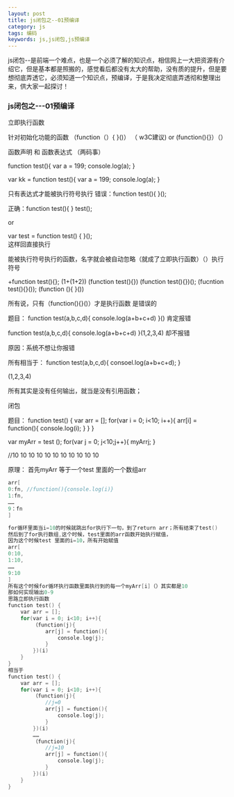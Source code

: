 ```yaml
---
layout: post
title: js闭包之--01预编译
category: js
tags: 编码
keywords: js,js闭包,js预编译
---
```


js闭包--是前端一个难点，也是一个必须了解的知识点，相信网上一大把资源有介绍它，但是基本都是照搬的，感觉看后都没有太大的帮助，没有质的提升，但是要想彻底弄透它，必须知道一个知识点，预编译，于是我决定彻底弄透彻和整理出来，供大家一起探讨！

### **js闭包之---01预编译**

立即执行函数

针对初始化功能的函数
（function（）{ }()） （ w3C建议)
or
(function(){}）（）


函数声明 和 函数表达式 （两码事）

function test(){
	var a = 199;
	console.log(a);
}

var kk = function test(){
	var a = 199;
	console.log(a);
}


只有表达式才能被执行符号执行
错误：function test(){
}();

正确：function test(){
}
test();

or

var test = function test() {
}();  
这样回直接执行

能被执行符号执行的函数，名字就会被自动忽略（就成了立即执行函数）（）执行符号

+function test(){};
(1+(1+2))
(function test(){})
(function test(){})();
(fucntion test(){}());
(function (){
}())

所有说，只有（function(){}()）才是执行函数  是错误的

题目： function test(a,b,c,d){
 console.log(a+b+c+d)
}()  肯定报错

 function test(a,b,c,d){
 console.log(a+b+c+d)
}(1,2,3,4) 却不报错

原因：系统不想让你报错

所有相当于：
function test(a,b,c,d){
 consoel.log(a+b+c+d);
}


(1,2,3,4)

所有其实是没有任何输出，就当是没有引用函数；


闭包

题目：
function test() {
	var arr = [];
	for(var i = 0; i<10; i++){
		arr[i] = function(){
			console.log(i);
		}
	}
}

var myArr = test ();
for(var j = 0; j<10;j++){
	myArr[j]();
}

//10 10 10 10 10 10 10 10 10 10 10

原理：
首先myArr 等于一个test 里面的一个数组arr

```CPP
arr[
0:fn, //function(){console.log(i)}
1:fn,
……
9：fn
]

for循环里面当i=10的时候就跳出for执行下一句，到了return arr；所有结束了test()
然后到了for执行数组,这个时候，test里面的arr函数开始执行赋值，
因为这个时候test 里面的i=10，所有开始赋值
arr[
0:10,
1:10,
……
9:10
]
所有这个时候for循环执行函数里面执行到的每一个myArr[i]（）其实都是10
那如何实现输出0-9
思路立即执行函数
function test() {
	var arr = [];
	for(var i = 0; i<10; i++){
		（function(j){
			arr[j] = function(){
				console.log(j);
			}
		})(i)
	}
}
相当于
function test() {
	var arr = [];
	for(var i = 0; i<10; i++){
		（function(j){
			//j=0
			arr[j] = function(){
				console.log(j);
			}
		})(i)
		……
		（function(j){
			//j=10
			arr[j] = function(){
				console.log(j);
			}
		})(i)
	}
}
```



